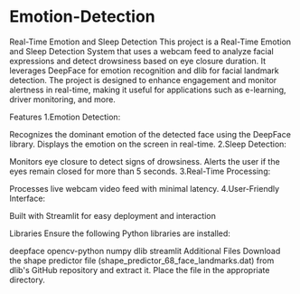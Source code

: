 # Emotion-Detection
Real-Time Emotion and Sleep Detection
This project is a Real-Time Emotion and Sleep Detection System that uses a webcam feed to analyze facial expressions and detect drowsiness based on eye closure duration. It leverages DeepFace for emotion recognition and dlib for facial landmark detection. The project is designed to enhance engagement and monitor alertness in real-time, making it useful for applications such as e-learning, driver monitoring, and more.

Features
1.Emotion Detection:

Recognizes the dominant emotion of the detected face using the DeepFace library.
Displays the emotion on the screen in real-time.
2.Sleep Detection:

Monitors eye closure to detect signs of drowsiness.
Alerts the user if the eyes remain closed for more than 5 seconds.
3.Real-Time Processing:

Processes live webcam video feed with minimal latency.
4.User-Friendly Interface:

Built with Streamlit for easy deployment and interaction

Libraries
Ensure the following Python libraries are installed:

deepface
opencv-python
numpy
dlib
streamlit
Additional Files
Download the shape predictor file (shape_predictor_68_face_landmarks.dat) from dlib's GitHub repository and extract it. Place the file in the appropriate directory.
